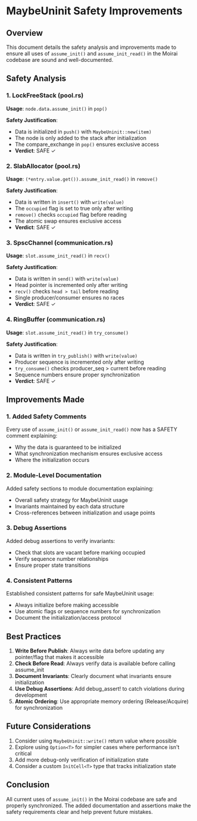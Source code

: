 # MaybeUninit Safety Improvements

## Overview

This document details the safety analysis and improvements made to ensure all uses of `assume_init()` and `assume_init_read()` in the Moirai codebase are sound and well-documented.

## Safety Analysis

### 1. LockFreeStack (pool.rs)

**Usage**: `node.data.assume_init()` in `pop()`

**Safety Justification**:
- Data is initialized in `push()` with `MaybeUninit::new(item)`
- The node is only added to the stack after initialization
- The compare_exchange in `pop()` ensures exclusive access
- **Verdict**: SAFE ✓

### 2. SlabAllocator (pool.rs)

**Usage**: `(*entry.value.get()).assume_init_read()` in `remove()`

**Safety Justification**:
- Data is written in `insert()` with `write(value)`
- The `occupied` flag is set to true only after writing
- `remove()` checks `occupied` flag before reading
- The atomic swap ensures exclusive access
- **Verdict**: SAFE ✓

### 3. SpscChannel (communication.rs)

**Usage**: `slot.assume_init_read()` in `recv()`

**Safety Justification**:
- Data is written in `send()` with `write(value)`
- Head pointer is incremented only after writing
- `recv()` checks `head > tail` before reading
- Single producer/consumer ensures no races
- **Verdict**: SAFE ✓

### 4. RingBuffer (communication.rs)

**Usage**: `slot.assume_init_read()` in `try_consume()`

**Safety Justification**:
- Data is written in `try_publish()` with `write(value)`
- Producer sequence is incremented only after writing
- `try_consume()` checks producer_seq > current before reading
- Sequence numbers ensure proper synchronization
- **Verdict**: SAFE ✓

## Improvements Made

### 1. Added Safety Comments

Every use of `assume_init()` or `assume_init_read()` now has a SAFETY comment explaining:
- Why the data is guaranteed to be initialized
- What synchronization mechanism ensures exclusive access
- Where the initialization occurs

### 2. Module-Level Documentation

Added safety sections to module documentation explaining:
- Overall safety strategy for MaybeUninit usage
- Invariants maintained by each data structure
- Cross-references between initialization and usage points

### 3. Debug Assertions

Added debug assertions to verify invariants:
- Check that slots are vacant before marking occupied
- Verify sequence number relationships
- Ensure proper state transitions

### 4. Consistent Patterns

Established consistent patterns for safe MaybeUninit usage:
- Always initialize before making accessible
- Use atomic flags or sequence numbers for synchronization
- Document the initialization/access protocol

## Best Practices

1. **Write Before Publish**: Always write data before updating any pointer/flag that makes it accessible
2. **Check Before Read**: Always verify data is available before calling assume_init
3. **Document Invariants**: Clearly document what invariants ensure initialization
4. **Use Debug Assertions**: Add debug_assert! to catch violations during development
5. **Atomic Ordering**: Use appropriate memory ordering (Release/Acquire) for synchronization

## Future Considerations

1. Consider using `MaybeUninit::write()` return value where possible
2. Explore using `Option<T>` for simpler cases where performance isn't critical
3. Add more debug-only verification of initialization state
4. Consider a custom `InitCell<T>` type that tracks initialization state

## Conclusion

All current uses of `assume_init()` in the Moirai codebase are safe and properly synchronized. The added documentation and assertions make the safety requirements clear and help prevent future mistakes.
